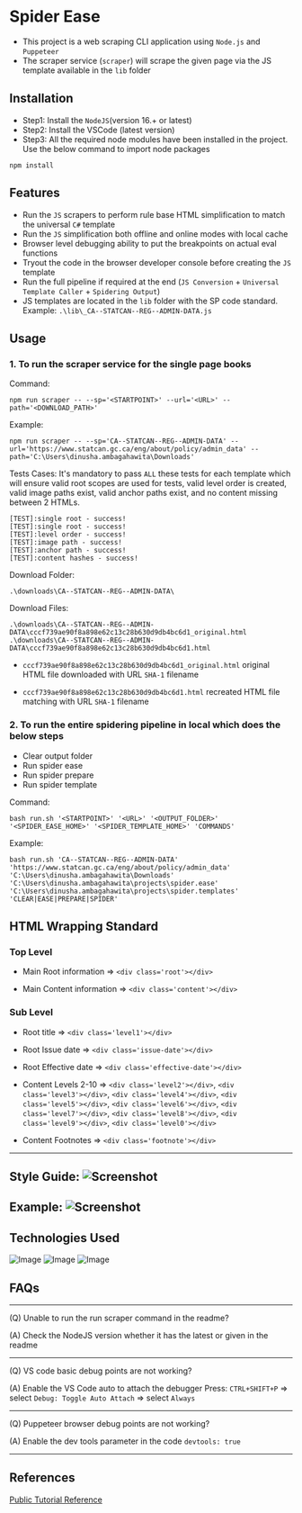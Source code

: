 # Spider Ease
- This project is a web scraping CLI application using `Node.js` and `Puppeteer`
- The scraper service (`scraper`) will scrape the given page via the JS template available in the `lib` folder

## Installation
- Step1: Install the `NodeJS`(version 16.+ or latest)
- Step2: Install the VSCode (latest version)
- Step3: All the required node modules have been installed in the project. Use the below command to import node packages

```
npm install
```
## Features
- Run the `JS` scrapers to perform rule base HTML simplification to match the universal `C#` template
- Run the `JS` simplification both offline and online modes with local cache
- Browser level debugging ability to put the breakpoints on actual eval functions
- Tryout the code in the browser developer console before creating the `JS` template
- Run the full pipeline if required at the end (`JS Conversion` + `Universal Template Caller` + `Spidering Output`)
- JS templates are located in the `lib` folder with the SP code standard. Example: `.\lib\_CA--STATCAN--REG--ADMIN-DATA.js`
 
## Usage

### 1. To run the scraper service for the single page books

Command:
```
npm run scraper -- --sp='<STARTPOINT>' --url='<URL>' --path='<DOWNLOAD_PATH>'
```

Example:
```
npm run scraper -- --sp='CA--STATCAN--REG--ADMIN-DATA' --url='https://www.statcan.gc.ca/eng/about/policy/admin_data' --path='C:\Users\dinusha.ambagahawita\Downloads'
```

Tests Cases: It's mandatory to pass `ALL` these tests for each template which will ensure valid root scopes are used for tests, valid level order is created, valid image paths exist, valid anchor paths exist, and no content missing between 2 HTMLs.
```
[TEST]:single root - success!
[TEST]:single root - success!
[TEST]:level order - success!
[TEST]:image path - success!
[TEST]:anchor path - success!
[TEST]:content hashes - success!
```

Download Folder:
```
.\downloads\CA--STATCAN--REG--ADMIN-DATA\
```

Download Files:
```
.\downloads\CA--STATCAN--REG--ADMIN-DATA\cccf739ae90f8a898e62c13c28b630d9db4bc6d1_original.html
.\downloads\CA--STATCAN--REG--ADMIN-DATA\cccf739ae90f8a898e62c13c28b630d9db4bc6d1.html
```

- `cccf739ae90f8a898e62c13c28b630d9db4bc6d1_original.html` original HTML file downloaded with URL `SHA-1` filename

- `cccf739ae90f8a898e62c13c28b630d9db4bc6d1.html` recreated HTML file matching with URL `SHA-1` filename

### 2. To run the entire spidering pipeline in local which does the below steps
- Clear output folder
- Run spider ease
- Run spider prepare
- Run spider template

Command:
```
bash run.sh '<STARTPOINT>' '<URL>' '<OUTPUT_FOLDER>' '<SPIDER_EASE_HOME>' '<SPIDER_TEMPLATE_HOME>' 'COMMANDS'
```

Example:
```
bash run.sh 'CA--STATCAN--REG--ADMIN-DATA' 'https://www.statcan.gc.ca/eng/about/policy/admin_data' 'C:\Users\dinusha.ambagahawita\Downloads' 'C:\Users\dinusha.ambagahawita\projects\spider.ease' 'C:\Users\dinusha.ambagahawita\projects\spider.templates' 'CLEAR|EASE|PREPARE|SPIDER'
```
## HTML Wrapping Standard

### Top Level
- Main Root information => `<div class='root'></div>`

- Main Content information => `<div class='content'></div>`

### Sub Level
- Root title => `<div class='level1'></div>`

- Root Issue date => `<div class='issue-date'></div>`

- Root Effective date => `<div class='effective-date'></div>`

- Content Levels 2-10 => `<div class='level2'></div>`, `<div class='level3'></div>`, `<div class='level4'></div>`, `<div class='level5'></div>`, `<div class='level6'></div>`, `<div class='level7'></div>`, `<div class='level8'></div>`, `<div class='level9'></div>`, `<div class='level0'></div>`

- Content Footnotes => `<div class='footnote'></div>`

---
Style Guide:
![Screenshot](colors.png)
---
Example:
![Screenshot](sample.png)
---

## Technologies Used
![Image](https://static.javatpoint.com/images/javascript/javascript_logo.png)
![Image](https://user-images.githubusercontent.com/10379601/29446482-04f7036a-841f-11e7-9872-91d1fc2ea683.png)
![Image](https://miro.medium.com/max/600/1*AJTB4eViV7eQeOC9uUGABw.png)

## FAQs
---
(Q) Unable to run the run scraper command in the readme?

(A) Check the NodeJS version whether it has the latest or given in the readme

---
(Q) VS code basic debug points are not working?

(A) Enable the VS Code auto to attach the debugger
Press: `CTRL+SHIFT+P` => select `Debug: Toggle Auto Attach` => select `Always`

---
(Q) Puppeteer browser debug points are not working?

(A) Enable the dev tools parameter in the code
`devtools: true`

---

## References
[Public Tutorial Reference](https://www.digitalocean.com/community/tutorials/how-to-scrape-a-website-using-node-js-and-puppeteer)